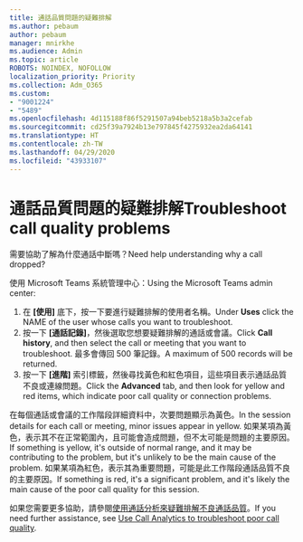 ```yaml
---
title: 通話品質問題的疑難排解
ms.author: pebaum
author: pebaum
manager: mnirkhe
ms.audience: Admin
ms.topic: article
ROBOTS: NOINDEX, NOFOLLOW
localization_priority: Priority
ms.collection: Adm_O365
ms.custom:
- "9001224"
- "5489"
ms.openlocfilehash: 4d115188f86f5291507a94beb5218a5b3a2cefab
ms.sourcegitcommit: cd25f39a7924b13e797845f4275932ea2da64141
ms.translationtype: HT
ms.contentlocale: zh-TW
ms.lasthandoff: 04/29/2020
ms.locfileid: "43933107"
---
```

# <a name="troubleshoot-call-quality-problems"></a><span data-ttu-id="dff9f-102">通話品質問題的疑難排解</span><span class="sxs-lookup"><span data-stu-id="dff9f-102">Troubleshoot call quality problems</span></span>

<span data-ttu-id="dff9f-103">需要協助了解為什麼通話中斷嗎？</span><span class="sxs-lookup"><span data-stu-id="dff9f-103">Need help understanding why a call dropped?</span></span>

<span data-ttu-id="dff9f-104">使用 Microsoft Teams 系統管理中心：</span><span class="sxs-lookup"><span data-stu-id="dff9f-104">Using the Microsoft Teams admin center:</span></span>

1. <span data-ttu-id="dff9f-105">在 **[使用]** 底下，按一下要進行疑難排解的使用者名稱。</span><span class="sxs-lookup"><span data-stu-id="dff9f-105">Under **Uses** click the NAME of the user whose calls you want to troubleshoot.</span></span>
2. <span data-ttu-id="dff9f-106">按一下 **[通話記錄]**，然後選取您想要疑難排解的通話或會議。</span><span class="sxs-lookup"><span data-stu-id="dff9f-106">Click **Call history**, and then select the call or meeting that you want to troubleshoot.</span></span> <span data-ttu-id="dff9f-107">最多會傳回 500 筆記錄。</span><span class="sxs-lookup"><span data-stu-id="dff9f-107">A maximum of 500 records will be returned.</span></span>
3. <span data-ttu-id="dff9f-108">按一下 **[進階]** 索引標籤，然後尋找黃色和紅色項目，這些項目表示通話品質不良或連線問題。</span><span class="sxs-lookup"><span data-stu-id="dff9f-108">Click the **Advanced** tab, and then look for yellow and red items, which indicate poor call quality or connection problems.</span></span>

<span data-ttu-id="dff9f-109">在每個通話或會議的工作階段詳細資料中，次要問題顯示為黃色。</span><span class="sxs-lookup"><span data-stu-id="dff9f-109">In the session details for each call or meeting, minor issues appear in yellow.</span></span> <span data-ttu-id="dff9f-110">如果某項為黃色，表示其不在正常範圍內，且可能會造成問題，但不太可能是問題的主要原因。</span><span class="sxs-lookup"><span data-stu-id="dff9f-110">If something is yellow, it's outside of normal range, and it may be contributing to the problem, but it's unlikely to be the main cause of the problem.</span></span> <span data-ttu-id="dff9f-111">如果某項為紅色，表示其為重要問題，可能是此工作階段通話品質不良的主要原因。</span><span class="sxs-lookup"><span data-stu-id="dff9f-111">If something is red, it's a significant problem, and it's likely the main cause of the poor call quality for this session.</span></span>

<span data-ttu-id="dff9f-112">如果您需要更多協助，請參閱[使用通話分析來疑難排解不良通話品質](https://docs.microsoft.com/microsoftteams/use-call-analytics-to-troubleshoot-poor-call-quality#troubleshoot-call-quality-problems-using-call-analytics)。</span><span class="sxs-lookup"><span data-stu-id="dff9f-112">If you need further assistance, see [Use Call Analytics to troubleshoot poor call quality](https://docs.microsoft.com/microsoftteams/use-call-analytics-to-troubleshoot-poor-call-quality#troubleshoot-call-quality-problems-using-call-analytics).</span></span>

